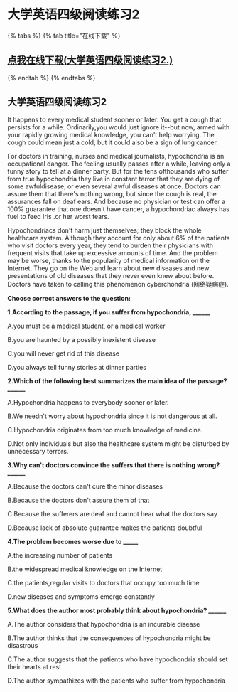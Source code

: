# 大学英语四级阅读练习2

{% tabs %}
{% tab title="在线下载" %}
## [点我在线下载\(大学英语四级阅读练习2.\)](https://dev.onti.net/down/CDN/Files/2019/10/13/%E5%A4%A7%E5%AD%A6%E8%8B%B1%E8%AF%AD%E5%9B%9B%E7%BA%A7%E9%98%85%E8%AF%BB%E7%BB%83%E4%B9%A02.doc)
{% endtab %}
{% endtabs %}

## 大学英语四级阅读练习2

It happens to every medical student sooner or later. You get a cough that persists for a while. Ordinarily,you would just ignore it--but now, armed with your rapidly growing medical knowledge, you can't help worrying. The cough could mean just a cold, but it could also be a sign of lung cancer.

For doctors in training, nurses and medical journalists, hypochondria is an occupational danger. The feeling usually passes after a while, leaving only a funny story to tell at a dinner party. But for the tens ofthousands who suffer from true hypochondria they live in constant terror that they are dying of some awfuldisease, or even several awful diseases at once. Doctors can assure them that there's nothing wrong, but since the cough is real, the assurances fall on deaf ears. And because no physician or test can offer a 100% guarantee that one doesn't have cancer, a hypochondriac always has fuel to feed Iris .or her worst fears.

Hypochondriacs don't harm just themselves; they block the whole healthcare system. Although they account for only about 6% of the patients who visit doctors every year, they tend to burden their physicians with frequent visits that take up excessive amounts of time. And the problem may be worse, thanks to the popularity of medical information on the Internet. They go on the Web and learn about new diseases and new presentations of old diseases that they never even knew about before. Doctors have taken to calling this phenomenon cyberchondria \(网络疑病症\).

 **Choose correct answers to the question:**

 **1.According to the passage, if you suffer from hypochondria, \_\_\_\_\_\_**

A.you must be a medical student, or a medical worker

B.you are haunted by a possibly inexistent disease

C.you will never get rid of this disease

D.you always tell funny stories at dinner parties

 **2.Which of the following best summarizes the main idea of the passage? \_\_\_\_\_\_**

A.Hypochondria happens to everybody sooner or later.

B.We needn't worry about hypochondria since it is not dangerous at all.

C.Hypochondria originates from too much knowledge of medicine.

D.Not only individuals but also the healthcare system might be disturbed by unnecessary terrors.

 **3.Why can't doctors convince the suffers that there is nothing wrong? \_\_\_\_\_\_**

A.Because the doctors can't cure the minor diseases

B.Because the doctors don't assure them of that

C.Because the sufferers are deaf and cannot hear what the doctors say

D.Because lack of absolute guarantee makes the patients doubtful

 **4.The problem becomes worse due to \_\_\_\_\_**

A.the increasing number of patients

B.the widespread medical knowledge on the Internet

C.the patients,regular visits to doctors that occupy too much time

D.new diseases and symptoms emerge constantly

**5.What does the author most probably think about hypochondria? \_\_\_\_\_\_**

A.The author considers that hypochondria is an incurable disease

B.The author thinks that the consequences of hypochondria might be disastrous

C.The author suggests that the patients who have hypochondria should set their hearts at rest

D.The author sympathizes with the patients who suffer from hypochondria

